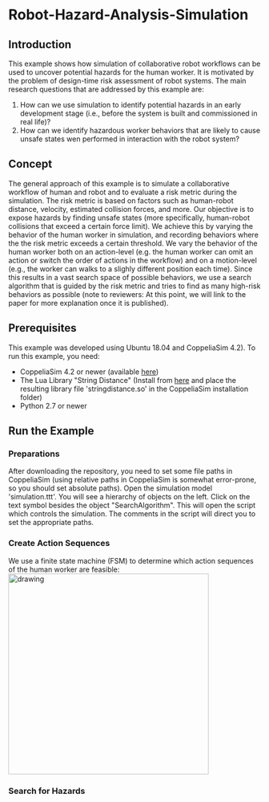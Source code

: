 # Robot-Hazard-Analysis-Simulation
## Introduction
This example shows how simulation of collaborative robot workflows can be used to uncover potential hazards for the human worker. It is motivated by the problem of design-time risk assessment of robot systems. The main research questions that are addressed by this example are:
1. How can we use simulation to identify potential hazards in an early development stage (i.e., before the system is built and commissioned in real life)?
2. How can we identify hazardous worker behaviors that are likely to cause unsafe states wen performed in interaction with the robot system?

## Concept
The general approach of this example is to simulate a collaborative workflow of human and robot and to evaluate a risk metric during the simulation. The risk metric is based on factors such as human-robot distance, velocity, estimated collision forces, and more. Our objective is to expose hazards by finding unsafe states (more specifically, human-robot collisions that exceed a certain force limit). We achieve this by varying the behavior of the human worker in simulation, and recording behaviors where the the risk metric exceeds a certain threshold. We vary the behavior of the human worker both on an action-level (e.g. the human worker can omit an action or switch the order of actions in the workflow) and on a motion-level (e.g., the worker can walks to a slighly different position each time). Since this results in a vast search space of possible behaviors, we use a search algorithm that is guided by the risk metric and tries to find as many high-risk behaviors as possible (note to reviewers: At this point, we will link to the paper for more explanation once it is published).

## Prerequisites
This example was developed using Ubuntu 18.04 and CoppeliaSim 4.2). To run this example, you need:
- CoppeliaSim 4.2 or newer (available [here](https://www.coppeliarobotics.com/downloads))
- The Lua Library "String Distance" (Install from [here](http://www.ccpa.puc-rio.br/software/stringdistance/) and place the resulting library file 'stringdistance.so' in the CoppeliaSim installation folder)
- Python 2.7 or newer

## Run the Example
### Preparations
After downloading the repository, you need to set some file paths in CoppeliaSim (using relative paths in CoppeliaSim is somewhat error-prone, so you should set absolute paths). Open the simulation model 'simulation.ttt'. You will see a hierarchy of objects on the left. Click on the text symbol besides the object "SearchAlgorithm". This will open the script which controls the simulation. The comments in the script will direct you to set the appropriate paths.

### Create Action Sequences
We use a finite state machine (FSM) to determine which action sequences of the human worker are feasible:
<img src="https://user-images.githubusercontent.com/56551323/139908780-be75d364-0a08-4130-b7fb-cffe9d959284.png" alt="drawing" width="400"/>

### Search for Hazards
